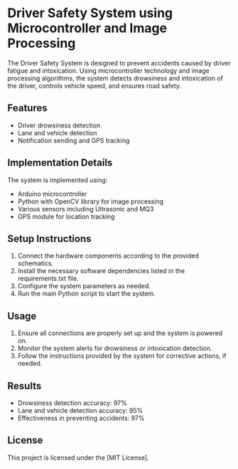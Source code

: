 # Driver Safety System using Microcontroller and Image Processing
The Driver Safety System is designed to prevent accidents caused by driver fatigue and intoxication. Using microcontroller technology and image processing algorithms, the system detects drowsiness and intoxication of the driver, controls vehicle speed, and ensures road safety.

## Features
- Driver drowsiness detection
- Lane and vehicle detection
- Notification sending and GPS tracking

## Implementation Details
The system is implemented using:
- Arduino microcontroller
- Python with OpenCV library for image processing
- Various sensors including Ultrasonic and MQ3
- GPS module for location tracking

## Setup Instructions
1. Connect the hardware components according to the provided schematics.
2. Install the necessary software dependencies listed in the requirements.txt file.
3. Configure the system parameters as needed.
4. Run the main Python script to start the system.

## Usage
1. Ensure all connections are properly set up and the system is powered on.
2. Monitor the system alerts for drowsiness or intoxication detection.
3. Follow the instructions provided by the system for corrective actions, if needed.

## Results

- Drowsiness detection accuracy: 97%
- Lane and vehicle detection accuracy: 95%
- Effectiveness in preventing accidents: 97%

## License

This project is licensed under the [MIT License].
